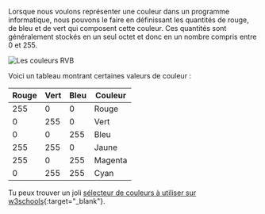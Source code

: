 Lorsque nous voulons représenter une couleur dans un programme informatique, nous pouvons le faire en définissant les quantités de rouge, de bleu et de vert qui composent cette couleur. Ces quantités sont généralement stockés en un seul octet et donc en un nombre compris entre 0 et 255.

![Les couleurs RVB](images/RGB.gif)

Voici un tableau montrant certaines valeurs de couleur :

| Rouge | Vert | Bleu | Couleur |
| ----- | ---- | ---- | ------- |
| 255   | 0    | 0    | Rouge   |
| 0     | 255  | 0    | Vert    |
| 0     | 0    | 255  | Bleu    |
| 255   | 255  | 0    | Jaune   |
| 255   | 0    | 255  | Magenta |
| 0     | 255  | 255  | Cyan    |

Tu peux trouver un joli [sélecteur de couleurs à utiliser sur w3schools](https://www.w3schools.com/colors/colors_rgb.asp){:target="_blank"}.
